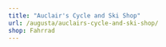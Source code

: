 ```yaml
---
title: "Auclair's Cycle and Ski Shop"
url: /augusta/auclairs-cycle-and-ski-shop/
shop: Fahrrad
---
```


